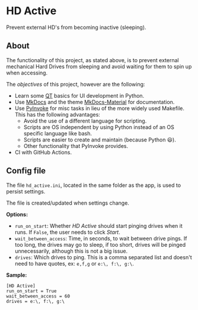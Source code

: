 # HD Active

Prevent external HD's from becoming inactive (sleeping).

## About
The functionality of this project, as stated above, is to prevent external mechanical Hard Drives
from sleeping and avoid waiting for them to spin up when accessing.

The _objectives_ of this project, however are the following:

* Learn some [QT](https://www.qt.io) basics for UI development in Python.
* Use [MkDocs](https://www.mkdocs.org/) and the theme
  [MkDocs-Material](https://squidfunk.github.io/mkdocs-material/) for documentation.
* Use [PyInvoke](https://www.pyinvoke.org/) for misc tasks in lieu of the more widely used Makefile.  
  This has the following advantages:
    * Avoid the use of a different language for scripting.
    * Scripts are OS independent by using Python instead of an OS specific language like bash.
    * Scripts are easier to create and maintain (because Python :smiley:).
    * Other functionality that PyInvoke provides.
* CI with GitHub Actions.

## Config file
The file `hd_active.ini`, located in the same folder as the app, is used to persist settings.

The file is created/updated when settings change.

**Options:**

* `run_on_start`: Whether _HD Active_ should start pinging drives when it runs. If `False`, the
  user needs to click _Start_.
* `wait_between_access`: Time, in seconds, to wait between drive pings. If too long, the drives may
  go to sleep, if too short, drives will be pinged unnecessarily, although this is not a big issue.
* `drives`: Which drives to ping. This is a comma separated list and doesn't need to have quotes,
  ex: `e,f,g` or `e:\, f:\, g:\`.

**Sample:**
```
[HD Active]
run_on_start = True
wait_between_access = 60
drives = e:\, f:\, g:\
```
